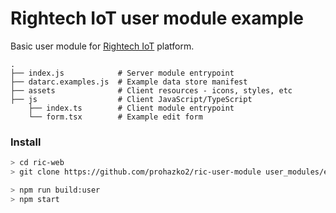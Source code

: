 # Rightech IoT user module example

Basic user module for [Rightech IoT](https://rightech.io/) platform.


```
.
├── index.js            # Server module entrypoint
├── datarc.examples.js  # Example data store manifest
├── assets              # Client resources - icons, styles, etc
├── js                  # Client JavaScript/TypeScript
    ├── index.ts        # Client module entrypoint
    └── form.tsx        # Example edit form
```

### Install

```sh
> cd ric-web
> git clone https://github.com/prohazko2/ric-user-module user_modules/examples

> npm run build:user
> npm start
```
